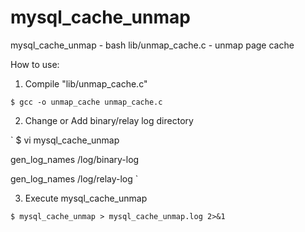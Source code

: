 # mysql_cache_unmap

mysql_cache_unmap - bash
lib/unmap_cache.c - unmap page cache
 
How to use:
1. Compile "lib/unmap_cache.c" 

`
$ gcc -o unmap_cache unmap_cache.c 
`

2. Change or Add binary/relay log directory

`
$ vi mysql_cache_unmap

  gen_log_names /log/binary-log
  
  gen_log_names /log/relay-log
`

3. Execute mysql_cache_unmap

`
$ mysql_cache_unmap > mysql_cache_unmap.log 2>&1
`
